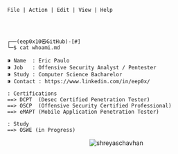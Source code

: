 ```
File | Action | Edit | View | Help




┌──(eep0x10㉿GitHub)-[#]
└─$ cat whoami.md

⁍ Name  : Eric Paulo
⁍ Job   : Offensive Security Analyst / Pentester
⁍ Study : Computer Science Bacharelor
⁍ Contact : https://www.linkedin.com/in/eep0x/

: Certifications 
==> DCPT  (Desec Certified Penetration Tester)
==> OSCP  (Offensive Security Certified Professional)
==> eMAPT (Mobile Application Penetration Tester)

: Study
==> OSWE (in Progress)
```
<p align="center"> <img src="https://komarev.com/ghpvc/?username=eep0x10&label=Profile%20views&color=0e75b6&style=flat" alt="shreyaschavhan" /> </p>
